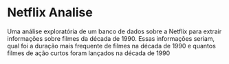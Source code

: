 # Netflix Analise
Uma análise exploratória de um banco de dados sobre a Netflix para extrair informações sobre filmes da década de 1990. Essas informações seriam, qual foi a duração mais frequente de filmes na década de 1990 e quantos filmes de ação curtos foram lançados na década de 1990
